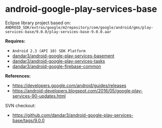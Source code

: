 android-google-play-services-base
=================================

Eclipse library project based on:<br/>
`ANDROID_SDK/extras/google/m2repository/com/google/android/gms/play-services-base/9.0.0/play-services-base-9.0.0.aar`

**Requires:**</br>
- `Android 2.3 (API 10) SDK Platform`
- [dandar3/android-google-play-services-basement](https://github.com/dandar3/android-google-play-services-basement)
- [dandar3/android-google-play-services-tasks](https://github.com/dandar3/android-google-play-services-tasks)
- [dandar3/android-google-firebase-common](https://github.com/dandar3/android-google-firebase-common)

**References:**<br/>
- https://developers.google.com/android/guides/releases
- https://android-developers.blogspot.com/2016/05/google-play-services-90-updates.html

SVN checkout:<br/>
- https://github.com/dandar3/android-google-play-services-base/tags/9.0.0
